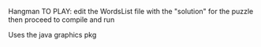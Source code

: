 Hangman
TO PLAY: edit the WordsList file with the "solution" for the puzzle then proceed to compile and run

Uses the java graphics pkg
